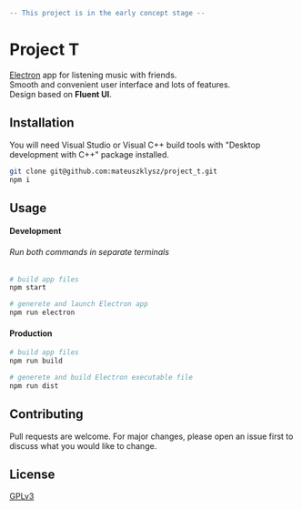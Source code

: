 ```diff
-- This project is in the early concept stage --
```

# Project T

[Electron](https://www.electronjs.org/) app for listening music with friends.\
Smooth and convenient user interface and lots of features.\
Design based on **Fluent UI**.

## Installation

You will need Visual Studio or Visual C++ build tools with "Desktop development with C++" package installed.

```bash
git clone git@github.com:mateuszklysz/project_t.git
npm i
```

## Usage

#### Development

###### Run both commands in separate terminals

```bash
# build app files
npm start

# generete and launch Electron app
npm run electron
```

#### Production

```bash
# build app files
npm run build

# generete and build Electron executable file
npm run dist
```

## Contributing

Pull requests are welcome. For major changes, please open an issue first to discuss what you would like to change.

## License

[GPLv3](https://www.gnu.org/licenses/gpl-3.0.html)
